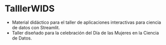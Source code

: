 # TalllerWIDS

* Material didáctico para el taller de aplicaciones interactivas para ciencia de datos con Streamlit. 
* Taller diseñado para la celebración del Día de las Mujeres en la Ciencia de Datos.

